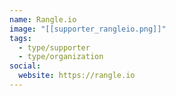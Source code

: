 ```yaml
---
name: Rangle.io
image: "[[supporter_rangleio.png]]"
tags:
  - type/supporter
  - type/organization
social:
  website: https://rangle.io
---
```

